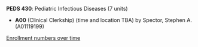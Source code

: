 **PEDS 430**: Pediatric Infectious Diseases (7 units)

- **A00** (Clinical Clerkship) (time and location TBA) by Spector, Stephen A. (A01119199)

[Enrollment numbers over time](./PEDS430.tsv)
